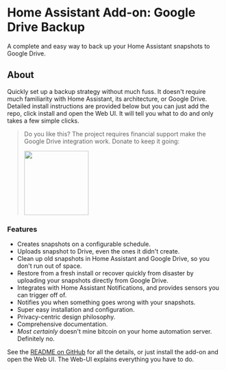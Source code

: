# Home Assistant Add-on: Google Drive Backup

A complete and easy way to back up your Home Assistant snapshots to Google Drive.

## About

Quickly set up a backup strategy without much fuss. It doesn't require much familiarity with Home Assistant, its architecture, or Google Drive. Detailed install instructions are provided below but you can just add the repo, click install and open the Web UI. It will tell you what to do and only takes a few simple clicks.

>Do you like this? The project requires financial support make the Google Drive integration work.  Donate to keep it going:
>  
>[<img src="https://raw.githubusercontent.com/sabeechen/hassio-google-drive-backup/master/images//bmc-button.svg" width="150"/>](https://www.buymeacoffee.com/sabeechen)

### Features

- Creates snapshots on a configurable schedule.
- Uploads snapshot to Drive, even the ones it didn't create.
- Clean up old snapshots in Home Assistant and Google Drive, so you don't run out of space.
- Restore from a fresh install or recover quickly from disaster by uploading your snapshots directly from Google Drive.
- Integrates with Home Assistant Notifications, and provides sensors you can trigger off of.
- Notifies you when something goes wrong with your snapshots.
- Super easy installation and configuration.
- Privacy-centric design philosophy.
- Comprehensive documentation.
- _Most certainly_ doesn't mine bitcoin on your home automation server. Definitely no.

See the [README on GitHub](https://github.com/sabeechen/hassio-google-drive-backup) for all the details, or just install the add-on and open the Web UI.
The Web-UI explains everything you have to do.
